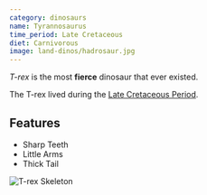 ```yaml
---
category: dinosaurs
name: Tyrannosaurus
time_period: Late Cretaceous
diet: Carnivorous
image: land-dinos/hadrosaur.jpg
---
```


<!-- * is italic, ** is bold, *** is italic bold --> 
*T-rex* is the most **fierce** dinosaur that ever existed.

The T-rex lived during the [Late Cretaceous Period](http://en.wikipedia.org/wiki/Late_Cretaceous). 

<!-- H2, # is an H1 -->
## Features

<!-- Unordered List -->
- Sharp Teeth
- Little Arms
- Thick Tail

<!-- IMAGES -->
![T-rex Skeleton](http://upload.wikimedia.org/wikipedia/commons/thumb/9/94/Tyrannosaurus_Rex_Holotype.jpg/800px-Tyrannosaurus_Rex_Holotype.jpg)